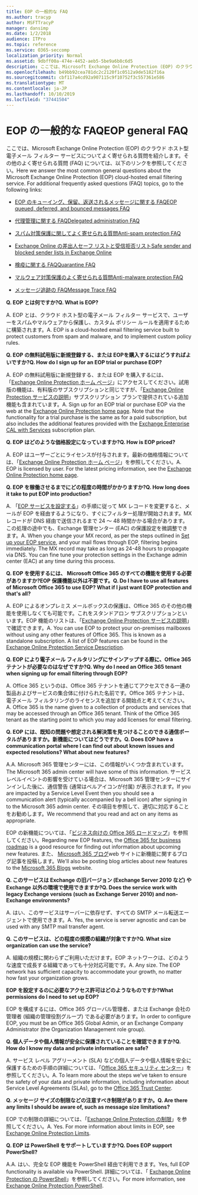 ```yaml
---
title: EOP の一般的な FAQ
ms.author: tracyp
author: MSFTTracyP
manager: dansimp
ms.date: 1/2/2018
audience: ITPro
ms.topic: reference
ms.service: O365-seccomp
localization_priority: Normal
ms.assetid: 9dbff00a-474e-4452-aeb5-5be9a6b8c6d5
description: ここでは、Microsoft Exchange Online Protection (EOP) のクラウド ホスト型電子メール フィルター サービスについてよく寄せられる質問を紹介します。その他のよく寄せられる質問 (FAQ) については、以下のリンクを参照してください。
ms.openlocfilehash: b49bb92cea781dc2c2120f1c0512a9de5182f16a
ms.sourcegitcommit: cbf117a4cd92a907115c9f10752f3c557361e586
ms.translationtype: MT
ms.contentlocale: ja-JP
ms.lasthandoff: 10/10/2019
ms.locfileid: "37441504"
---
```

# <a name="eop-general-faq"></a><span data-ttu-id="d019d-104">EOP の一般的な FAQ</span><span class="sxs-lookup"><span data-stu-id="d019d-104">EOP general FAQ</span></span>

<span data-ttu-id="d019d-p102">ここでは、Microsoft Exchange Online Protection (EOP) のクラウド ホスト型電子メール フィルター サービスについてよく寄せられる質問を紹介します。その他のよく寄せられる質問 (FAQ) については、以下のリンクを参照してください。</span><span class="sxs-lookup"><span data-stu-id="d019d-p102">Here we answer the most common general questions about the Microsoft Exchange Online Protection (EOP) cloud-hosted email filtering service. For additional frequently asked questions (FAQ) topics, go to the following links:</span></span>
  
- [<span data-ttu-id="d019d-107">EOP のキューイング、保留、返送されるメッセージに関する FAQ</span><span class="sxs-lookup"><span data-stu-id="d019d-107">EOP queued, deferred, and bounced messages FAQ</span></span>](eop-queued-deferred-and-bounced-messages-faq.md)

- [<span data-ttu-id="d019d-108">代理管理に関する FAQ</span><span class="sxs-lookup"><span data-stu-id="d019d-108">Delegated administration FAQ</span></span>](delegated-administration-faq.md)

- [<span data-ttu-id="d019d-109">スパム対策保護に関してよく寄せられる質問</span><span class="sxs-lookup"><span data-stu-id="d019d-109">Anti-spam protection FAQ</span></span>](anti-spam-protection-faq.md)

- [<span data-ttu-id="d019d-110">Exchange Online の差出人セーフ リストと受信拒否リスト</span><span class="sxs-lookup"><span data-stu-id="d019d-110">Safe sender and blocked sender lists in Exchange Online</span></span>](safe-sender-and-blocked-sender-lists-faq.md)

- [<span data-ttu-id="d019d-111">検疫に関する FAQ</span><span class="sxs-lookup"><span data-stu-id="d019d-111">Quarantine FAQ</span></span>](quarantine-faq.md)

- [<span data-ttu-id="d019d-112">マルウェア対策保護のよく寄せられる質問</span><span class="sxs-lookup"><span data-stu-id="d019d-112">Anti-malware protection FAQ</span></span>](anti-malware-protection-faq-eop.md)

- [<span data-ttu-id="d019d-113">メッセージ追跡の FAQ</span><span class="sxs-lookup"><span data-stu-id="d019d-113">Message Trace FAQ</span></span>](http://technet.microsoft.com/library/aa49e3f9-a5b1-4410-aac2-ddbbf3f5bfb2.aspx)

<span data-ttu-id="d019d-114">**Q. EOP とは何ですか?**</span><span class="sxs-lookup"><span data-stu-id="d019d-114">**Q. What is EOP?**</span></span>
  
<span data-ttu-id="d019d-p103">A. EOP とは、クラウド ホスト型の電子メール フィルター サービスで、ユーザーをスパムやマルウェアから保護し、カスタム ポリシー ルールを適用するために構築されます。</span><span class="sxs-lookup"><span data-stu-id="d019d-p103">A. EOP is a cloud-hosted email filtering service built to protect customers from spam and malware, and to implement custom policy rules.</span></span>
  
<span data-ttu-id="d019d-117">**Q. EOP の無料試用版に新規登録する、または EOPを購入するにはどうすればよいですか?**</span><span class="sxs-lookup"><span data-stu-id="d019d-117">**Q. How do I sign up for an EOP trial or purchase EOP?**</span></span>
  
<span data-ttu-id="d019d-p104">A. EOP の無料試用版に新規登録する、または EOP を購入するには、「[Exchange Online Protection ホーム ページ](https://products.office.com/exchange/exchange-email-security-spam-protection)」にアクセスしてください。試用版の機能は、有料版のサブスクリプションと同じですが、「[Exchange Online Protection サービスの説明](https://products.office.com/exchange/microsoft-exchange-server-licensing-licensing-overview)」サブスクリプション プランで提供されている追加機能も含まれています。</span><span class="sxs-lookup"><span data-stu-id="d019d-p104">A. Sign up for an EOP trial or purchase EOP via the web at the [Exchange Online Protection home page](https://products.office.com/exchange/exchange-email-security-spam-protection). Note that the functionality for a trial purchase is the same as for a paid subscription, but also includes the additional features provided with the [Exchange Enterprise CAL with Services](https://products.office.com/exchange/microsoft-exchange-server-licensing-licensing-overview) subscription plan.</span></span>
  
<span data-ttu-id="d019d-121">**Q. EOP はどのような価格設定になっていますか?**</span><span class="sxs-lookup"><span data-stu-id="d019d-121">**Q. How is EOP priced?**</span></span>
  
<span data-ttu-id="d019d-p105">A. EOP はユーザーごとにライセンスが付与されます。最新の価格情報については、「[Exchange Online Protection ホーム ページ](https://products.office.com/exchange/exchange-email-security-spam-protection)」を参照してください。</span><span class="sxs-lookup"><span data-stu-id="d019d-p105">A. EOP is licensed by user. For the latest pricing information, see the [Exchange Online Protection home page](https://products.office.com/exchange/exchange-email-security-spam-protection).</span></span>
  
<span data-ttu-id="d019d-125">**Q. EOP を稼働させるまでにどの程度の時間がかかりますか?**</span><span class="sxs-lookup"><span data-stu-id="d019d-125">**Q. How long does it take to put EOP into production?**</span></span>
  
<span data-ttu-id="d019d-p106">A. 「[EOP サービスを設定する](set-up-your-eop-service.md)」の手順に従って MX レコードを変更すると、メールが EOP を経由するようになり、すぐにフィルター処理が開始されます。MX レコードが DNS 経由で送信されるまで 24 ～ 48 時間かかる場合があります。この処理の途中でも、Exchange 管理センター (EAC) の保護設定を微調整できます。</span><span class="sxs-lookup"><span data-stu-id="d019d-p106">A. When you change your MX record, as per the steps outlined in [Set up your EOP service](set-up-your-eop-service.md), and your mail flows through EOP, filtering begins immediately. The MX record may take as long as 24-48 hours to propagate via DNS. You can fine tune your protection settings in the Exchange admin center (EAC) at any time during this process.</span></span>
  
<span data-ttu-id="d019d-130">**Q. EOP を使用するには、 Microsoft Office 365 のすべての機能を使用する必要がありますか?EOP 保護機能以外は不要です。**</span><span class="sxs-lookup"><span data-stu-id="d019d-130">**Q. Do I have to use all features of Microsoft Office 365 to use EOP? What if I just want EOP protection and that's all?**</span></span>
  
<span data-ttu-id="d019d-p107">A. EOP によるオンプレミス メールボックスの保護は、Office 365 のその他の機能を使用しなくても可能です。これをスタンドアロン サブスクリプションといいます。EOP 機能のリストは、「[Exchange Online Protection サービスの説明](https://docs.microsoft.com/office365/servicedescriptions/exchange-online-protection-service-description/exchange-online-protection-service-description)」で確認できます。</span><span class="sxs-lookup"><span data-stu-id="d019d-p107">A. You can use EOP to protect your on-premises mailboxes without using any other features of Office 365. This is known as a standalone subscription. A list of EOP features can be found in the [Exchange Online Protection Service Description](https://docs.microsoft.com/office365/servicedescriptions/exchange-online-protection-service-description/exchange-online-protection-service-description).</span></span>
  
<span data-ttu-id="d019d-135">**Q. EOP により電子メール フィルタリングにサインアップする際に、Office 365 テナントが必要なのはなぜですか?**</span><span class="sxs-lookup"><span data-stu-id="d019d-135">**Q. Why do I need an Office 365 tenant when signing up for email filtering through EOP?**</span></span>
  
<span data-ttu-id="d019d-p108">A. Office 365 というのは、Office 365 テナントを通じてアクセスできる一連の製品およびサービスの集合体に付けられた名前です。Office 365 テナントは、電子メール フィルタリングのライセンスを追加する開始点と考えてください。</span><span class="sxs-lookup"><span data-stu-id="d019d-p108">A. Office 365 is the name given to a collection of products and services that may be accessed through an Office 365 tenant. Think of the Office 365 tenant as the starting point to which you may add licenses for email filtering.</span></span>
  
<span data-ttu-id="d019d-139">**Q. EOP には、既知の問題や想定される解決策を見つけることのできる通信ポータルがありますか。新機能についてはどうですか。**</span><span class="sxs-lookup"><span data-stu-id="d019d-139">**Q. Does EOP have a communication portal where I can find out about known issues and expected resolutions? What about new features?**</span></span>
  
<span data-ttu-id="d019d-140">A.</span><span class="sxs-lookup"><span data-stu-id="d019d-140">A.</span></span> <span data-ttu-id="d019d-141">Microsoft 365 管理センターには、この情報がいくつか含まれています。</span><span class="sxs-lookup"><span data-stu-id="d019d-141">The Microsoft 365 admin center will have some of this information.</span></span> <span data-ttu-id="d019d-142">サービスレベルイベントの影響を受けている場合は、Microsoft 365 管理センターにサインインした後に、通信警告 (通常はベルアイコンが付属) が表示されます。</span><span class="sxs-lookup"><span data-stu-id="d019d-142">If you are impacted by a Service Level Event then you should see a communication alert (typically accompanied by a bell icon) after signing in to the Microsoft 365 admin center.</span></span> <span data-ttu-id="d019d-143">その項目を参照して、適切に対応することをお勧めします。</span><span class="sxs-lookup"><span data-stu-id="d019d-143">We recommend that you read and act on any items as appropriate.</span></span>
  
<span data-ttu-id="d019d-144">EOP の新機能については、「[ビジネス向けの Office 365 ロードマップ](https://www.microsoft.com/microsoft-365/roadmap?filters=O365)」を参照してください。</span><span class="sxs-lookup"><span data-stu-id="d019d-144">Regarding new EOP features, the [Office 365 for business roadmap](https://www.microsoft.com/microsoft-365/roadmap?filters=O365) is a good resource for finding out information about upcoming new features.</span></span> <span data-ttu-id="d019d-145">また、 [Microsoft 365 ブログ](https://www.microsoft.com/en-us/microsoft-365/blog/)web サイトに新機能に関するブログ記事を投稿します。</span><span class="sxs-lookup"><span data-stu-id="d019d-145">We'll also be posting blog articles about new features to the [Microsoft 365 Blogs](https://www.microsoft.com/en-us/microsoft-365/blog/) website.</span></span>
  
<span data-ttu-id="d019d-146">**Q. このサービスは Exchange の旧バージョン (Exchange Server 2010 など) や Exchange 以外の環境で使用できますか?**</span><span class="sxs-lookup"><span data-stu-id="d019d-146">**Q. Does the service work with legacy Exchange versions (such as Exchange Server 2010) and non-Exchange environments?**</span></span>
  
<span data-ttu-id="d019d-p111">A. はい、このサービスはサーバーに依存せず、すべての SMTP メール転送エージェントで使用できます。</span><span class="sxs-lookup"><span data-stu-id="d019d-p111">A. Yes, the service is server agnostic and can be used with any SMTP mail transfer agent.</span></span>
  
<span data-ttu-id="d019d-149">**Q. このサービスは、どの程度の規模の組織が対象ですか?**</span><span class="sxs-lookup"><span data-stu-id="d019d-149">**Q. What size organization can use the service?**</span></span>
  
<span data-ttu-id="d019d-p112">A. 組織の規模に関わらずご利用いただけます。EOP ネットワークは、どのような速度で成長する組織であっても十分対応可能です。</span><span class="sxs-lookup"><span data-stu-id="d019d-p112">A. Any size. The EOP network has sufficient capacity to accommodate your growth, no matter how fast your organization grows.</span></span>
  
<span data-ttu-id="d019d-153">**EOP を設定するのに必要なアクセス許可はどのようなものですか?**</span><span class="sxs-lookup"><span data-stu-id="d019d-153">**What permissions do I need to set up EOP?**</span></span>
  
<span data-ttu-id="d019d-154">EOP を構成するには、Office 365 グローバル管理者、または Exchange 会社の管理者 (組織の管理役割グループ) である必要があります。</span><span class="sxs-lookup"><span data-stu-id="d019d-154">In order to configure EOP, you must be an Office 365 Global Admin, or an Exchange Company Administrator (the Organization Management role group).</span></span>
  
<span data-ttu-id="d019d-155">**Q. 個人データや個人情報が安全に保護されていることを確認できますか?**</span><span class="sxs-lookup"><span data-stu-id="d019d-155">**Q. How do I know my data and private information are safe?**</span></span>
  
<span data-ttu-id="d019d-p113">A. サービス レベル アグリーメント (SLA) などの個人データや個人情報を安全に保護するための手順の詳細については、「[Office 365 セキュリティ センター](https://www.microsoft.com/trust-center)」を参照してください。</span><span class="sxs-lookup"><span data-stu-id="d019d-p113">A. To learn more about the steps we've taken to ensure the safety of your data and private information, including information about Service Level Agreements (SLAs), go to the [Office 365 Trust Center](https://www.microsoft.com/trust-center).</span></span>
  
<span data-ttu-id="d019d-158">**Q. メッセージ サイズの制限などの注意すべき制限がありますか。**</span><span class="sxs-lookup"><span data-stu-id="d019d-158">**Q. Are there any limits I should be aware of, such as message size limitations?**</span></span>
  
<span data-ttu-id="d019d-p114">EOP での制限の詳細については、「[Exchange Online Protection の制限](https://docs.microsoft.com/office365/servicedescriptions/exchange-online-protection-service-description/exchange-online-protection-limits)」を参照してください。</span><span class="sxs-lookup"><span data-stu-id="d019d-p114">A. Yes. For more information about limits in EOP, see [Exchange Online Protection Limits](https://docs.microsoft.com/office365/servicedescriptions/exchange-online-protection-service-description/exchange-online-protection-limits).</span></span>
  
<span data-ttu-id="d019d-162">**Q. EOP は PowerShell をサポートしていますか?**</span><span class="sxs-lookup"><span data-stu-id="d019d-162">**Q. Does EOP support PowerShell?**</span></span>
  
<span data-ttu-id="d019d-163">A.</span><span class="sxs-lookup"><span data-stu-id="d019d-163">A.</span></span> <span data-ttu-id="d019d-164">はい、完全な EOP 機能を PowerShell 経由で利用できます。</span><span class="sxs-lookup"><span data-stu-id="d019d-164">Yes, full EOP functionality is available via PowerShell.</span></span> <span data-ttu-id="d019d-165">詳細については、「 [Exchange Online Protection の PowerShell](https://docs.microsoft.com/powershell/exchange/exchange-eop/exchange-online-protection-powershell)」を参照してください。</span><span class="sxs-lookup"><span data-stu-id="d019d-165">For more information, see [Exchange Online Protection PowerShell](https://docs.microsoft.com/powershell/exchange/exchange-eop/exchange-online-protection-powershell).</span></span>
